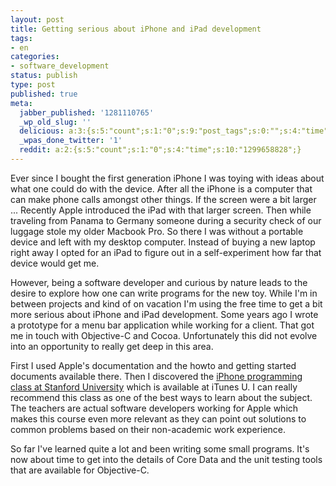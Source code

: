```yaml
---
layout: post
title: Getting serious about iPhone and iPad development
tags:
- en
categories:
- software_development
status: publish
type: post
published: true
meta:
  jabber_published: '1281110765'
  _wp_old_slug: ''
  delicious: a:3:{s:5:"count";s:1:"0";s:9:"post_tags";s:0:"";s:4:"time";s:10:"1288361693";}
  _wpas_done_twitter: '1'
  reddit: a:2:{s:5:"count";s:1:"0";s:4:"time";s:10:"1299658828";}
---
```

<p>Ever since I bought the first generation iPhone I was toying with ideas about what one could do with the device. After all the iPhone is a computer that can make phone calls amongst other things. If the screen were a bit larger ... Recently Apple introduced the iPad with that larger screen. Then while traveling from Panama to Germany someone during a security check of our luggage stole my older Macbook Pro. So there I was without a portable device and left with my desktop computer. Instead of buying a new laptop right away I opted for an iPad to figure out in a self-experiment how far that device would get me.</p>

<p>However, being a software developer and curious by nature leads to the desire to explore how one can write programs for the new toy. While I'm in between projects and kind of on vacation I'm using the free time to get a bit more serious about iPhone and iPad development. Some years ago I wrote a prototype for a menu bar application while working for a client. That got me in touch with Objective-C and Cocoa. Unfortunately this did not evolve into an opportunity to really get deep in this area.</p>

<p>First I used Apple's documentation and the howto and getting started documents available there. Then I discovered the <a href="http://cs193p.stanford.edu/">iPhone programming class at Stanford University</a> which is available at iTunes U. I can really recommend this class as one of the best ways to learn about the subject. The teachers are actual software developers working for Apple which makes this course even more relevant as they can point out solutions to common problems based on their non-academic work experience.</p>

<p>So far I've learned quite a lot and been writing some small programs. It's now about time to get into the details of Core Data and the unit testing tools that are available for Objective-C.</p>

